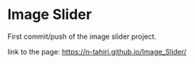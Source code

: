 # Image Slider
First commit/push of the image slider project.

link to the page: https://n-tahiri.github.io/Image_Slider/
